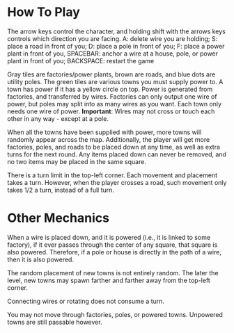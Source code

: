 # How To Play
The arrow keys control the character, and holding shift with the arrows keys controls which direction you are facing.
A: delete wire you are holding; S: place a road in front of you; D: place a pole in front of you; F: place a power plant in front of you, SPACEBAR: anchor a wire at a house, pole, or power plant in front of you; BACKSPACE: restart the game

Gray tiles are factories/power plants, brown are roads, and blue dots are utility poles. The green tiles are various towns you must supply power to. A town has power if it has a yellow circle on top. Power is generated from factories, and transferred by wires. Factories can only output one wire of power, but poles may split into as many wires as you want. Each town only needs one wire of power. **Important**: Wires may not cross or touch each other in any way - except at a pole.

When all the towns have been supplied with power, more towns will randomly appear across the map. Additionally, the player will get more factories, poles, and roads to be placed down at any time, as well as extra turns for the next round. Any items placed down can never be removed, and no two items may be placed in the same square.

There is a turn limit in the top-left corner. Each movement and placement takes a turn. However, when the player crosses a road, such movement only takes 1/2 a turn, instead of a full turn.
# Other Mechanics
When a wire is placed down, and it is powered (i.e., it is linked to some factory), if it ever passes through the center of any square, that square is also powered. Therefore, if a pole or house is directly in the path of a wire, then it is also powered.

The random placement of new towns is not entirely random. The later the level, new towns may spawn farther and farther away from the top-left corner.

Connecting wires or rotating does not consume a turn.

You may not move through factories, poles, or powered towns. Unpowered towns are still passable however.
